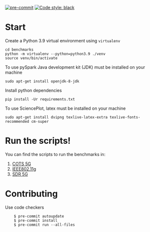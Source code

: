 [![pre-commit](https://img.shields.io/badge/pre--commit-enabled-brightgreen?logo=pre-commit&logoColor=white)](https://pre-commit.com/)
[![Code style: black](https://img.shields.io/badge/code%20style-black-000000.svg)](https://github.com/psf/black)

# Start

Create a Python 3.9 virtual environment using `virtualenv`

```
cd benchmarks
python -m virtualenv --python=python3.9 ./venv
source venv/bin/activate
```

To use pySpark Java development kit (JDK) must be installed on your machine
```
sudo apt-get install openjdk-8-jdk
```

Install python dependencies
```
pip install -Ur requirements.txt
```

To use SciencePlot, latex must be installed on your machine
```
sudo apt-get install dvipng texlive-latex-extra texlive-fonts-recommended cm-super
```

# Run the scripts!

You can find the scripts to run the benchmarks in:
1. [COTS 5G](./COTS5G.md)
2. [IEEE802.11g](./IEEE80211g.md)
3. [SDR 5G](./SDR5G.md)


# Contributing

Use code checkers

        $ pre-commit autoupdate
        $ pre-commit install
        $ pre-commit run --all-files

